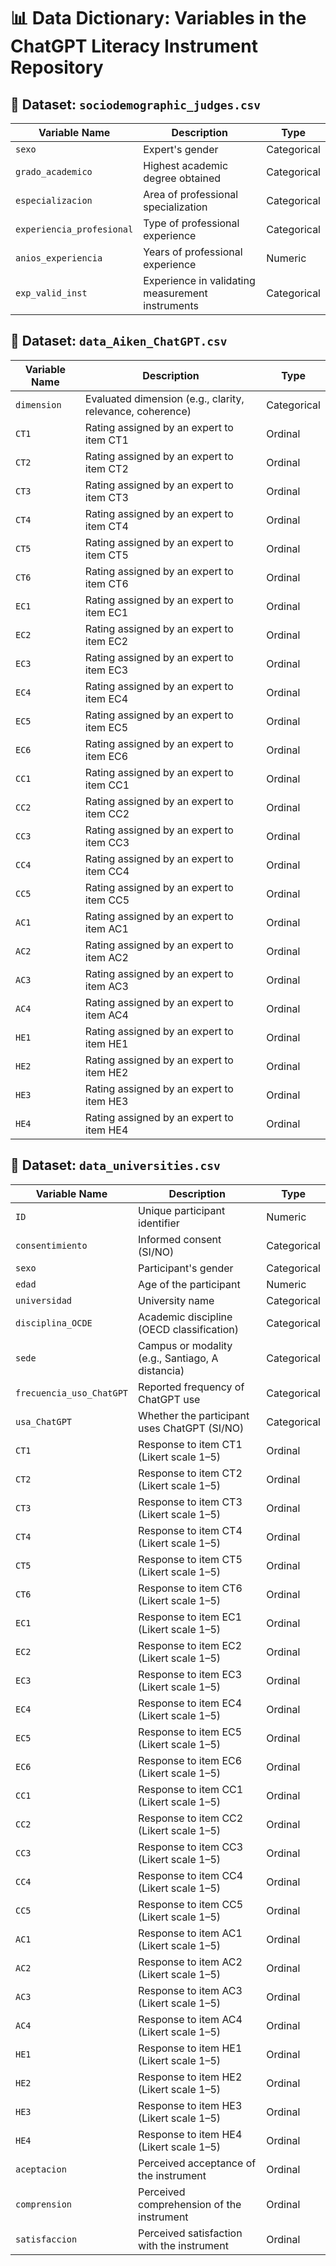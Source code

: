 # 📊 Data Dictionary: Variables in the ChatGPT Literacy Instrument Repository

## 📁 Dataset: `sociodemographic_judges.csv`

| Variable Name | Description | Type |
|---------------|-------------|------|
| `sexo` | Expert's gender | Categorical |
| `grado_academico` | Highest academic degree obtained | Categorical |
| `especializacion` | Area of professional specialization | Categorical |
| `experiencia_profesional` | Type of professional experience | Categorical |
| `anios_experiencia` | Years of professional experience | Numeric |
| `exp_valid_inst` | Experience in validating measurement instruments | Categorical |

## 📁 Dataset: `data_Aiken_ChatGPT.csv`

| Variable Name | Description | Type |
|---------------|-------------|------|
| `dimension` | Evaluated dimension (e.g., clarity, relevance, coherence) | Categorical |
| `CT1` | Rating assigned by an expert to item CT1 | Ordinal |
| `CT2` | Rating assigned by an expert to item CT2 | Ordinal |
| `CT3` | Rating assigned by an expert to item CT3 | Ordinal |
| `CT4` | Rating assigned by an expert to item CT4 | Ordinal |
| `CT5` | Rating assigned by an expert to item CT5 | Ordinal |
| `CT6` | Rating assigned by an expert to item CT6 | Ordinal |
| `EC1` | Rating assigned by an expert to item EC1 | Ordinal |
| `EC2` | Rating assigned by an expert to item EC2 | Ordinal |
| `EC3` | Rating assigned by an expert to item EC3 | Ordinal |
| `EC4` | Rating assigned by an expert to item EC4 | Ordinal |
| `EC5` | Rating assigned by an expert to item EC5 | Ordinal |
| `EC6` | Rating assigned by an expert to item EC6 | Ordinal |
| `CC1` | Rating assigned by an expert to item CC1 | Ordinal |
| `CC2` | Rating assigned by an expert to item CC2 | Ordinal |
| `CC3` | Rating assigned by an expert to item CC3 | Ordinal |
| `CC4` | Rating assigned by an expert to item CC4 | Ordinal |
| `CC5` | Rating assigned by an expert to item CC5 | Ordinal |
| `AC1` | Rating assigned by an expert to item AC1 | Ordinal |
| `AC2` | Rating assigned by an expert to item AC2 | Ordinal |
| `AC3` | Rating assigned by an expert to item AC3 | Ordinal |
| `AC4` | Rating assigned by an expert to item AC4 | Ordinal |
| `HE1` | Rating assigned by an expert to item HE1 | Ordinal |
| `HE2` | Rating assigned by an expert to item HE2 | Ordinal |
| `HE3` | Rating assigned by an expert to item HE3 | Ordinal |
| `HE4` | Rating assigned by an expert to item HE4 | Ordinal |

## 📁 Dataset: `data_universities.csv`

| Variable Name | Description | Type |
|---------------|-------------|------|
| `ID` | Unique participant identifier | Numeric |
| `consentimiento` | Informed consent (SI/NO) | Categorical |
| `sexo` | Participant's gender | Categorical |
| `edad` | Age of the participant | Numeric |
| `universidad` | University name | Categorical |
| `disciplina_OCDE` | Academic discipline (OECD classification) | Categorical |
| `sede` | Campus or modality (e.g., Santiago, A distancia) | Categorical |
| `frecuencia_uso_ChatGPT` | Reported frequency of ChatGPT use | Categorical |
| `usa_ChatGPT` | Whether the participant uses ChatGPT (SI/NO) | Categorical |
| `CT1` | Response to item CT1 (Likert scale 1–5) | Ordinal |
| `CT2` | Response to item CT2 (Likert scale 1–5) | Ordinal |
| `CT3` | Response to item CT3 (Likert scale 1–5) | Ordinal |
| `CT4` | Response to item CT4 (Likert scale 1–5) | Ordinal |
| `CT5` | Response to item CT5 (Likert scale 1–5) | Ordinal |
| `CT6` | Response to item CT6 (Likert scale 1–5) | Ordinal |
| `EC1` | Response to item EC1 (Likert scale 1–5) | Ordinal |
| `EC2` | Response to item EC2 (Likert scale 1–5) | Ordinal |
| `EC3` | Response to item EC3 (Likert scale 1–5) | Ordinal |
| `EC4` | Response to item EC4 (Likert scale 1–5) | Ordinal |
| `EC5` | Response to item EC5 (Likert scale 1–5) | Ordinal |
| `EC6` | Response to item EC6 (Likert scale 1–5) | Ordinal |
| `CC1` | Response to item CC1 (Likert scale 1–5) | Ordinal |
| `CC2` | Response to item CC2 (Likert scale 1–5) | Ordinal |
| `CC3` | Response to item CC3 (Likert scale 1–5) | Ordinal |
| `CC4` | Response to item CC4 (Likert scale 1–5) | Ordinal |
| `CC5` | Response to item CC5 (Likert scale 1–5) | Ordinal |
| `AC1` | Response to item AC1 (Likert scale 1–5) | Ordinal |
| `AC2` | Response to item AC2 (Likert scale 1–5) | Ordinal |
| `AC3` | Response to item AC3 (Likert scale 1–5) | Ordinal |
| `AC4` | Response to item AC4 (Likert scale 1–5) | Ordinal |
| `HE1` | Response to item HE1 (Likert scale 1–5) | Ordinal |
| `HE2` | Response to item HE2 (Likert scale 1–5) | Ordinal |
| `HE3` | Response to item HE3 (Likert scale 1–5) | Ordinal |
| `HE4` | Response to item HE4 (Likert scale 1–5) | Ordinal |
| `aceptacion` | Perceived acceptance of the instrument | Ordinal |
| `comprension` | Perceived comprehension of the instrument | Ordinal |
| `satisfaccion` | Perceived satisfaction with the instrument | Ordinal |
